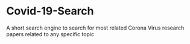 # Covid-19-Search
A short search engine to search for most related Corona Virus research papers related to any specific topic
